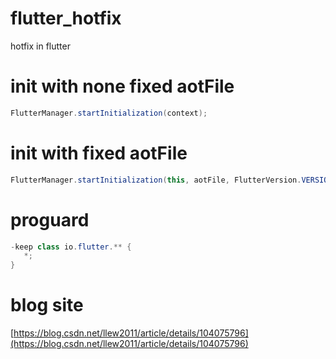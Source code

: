 # flutter_hotfix
hotfix in flutter

# init with none fixed aotFile
```java
FlutterManager.startInitialization(context);
```

# init with fixed aotFile
```java
FlutterManager.startInitialization(this, aotFile, FlutterVersion.VERSION_011400);
```

# proguard
```java
-keep class io.flutter.** {
   *;
}
```

# blog site
[https://blog.csdn.net/llew2011/article/details/104075796](https://blog.csdn.net/llew2011/article/details/104075796)